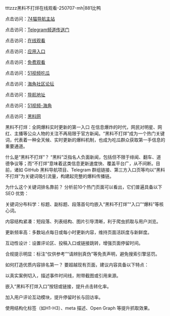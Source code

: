 tttzzz黑料不打烊在线观看-250707-mh|881比鸭

点击访问：<a href="https://74mao.com/">74猫导航主站</a>

点击访问：<a href="https://74mao.com/">Telegram频道传送门</a>

点击访问：<a href="https://hj-301.pages.dev/">在线观看</a>

点击访问：<a href="https://hj-288.pages.dev/">应用入口</a>

点击访问：<a href="https://haef.pages.dev/">免费观看</a>

点击访问：<a href="https://gbs-3wd.pages.dev/">51视频吃瓜</a>

点击访问：<a href="https://qfwfg.pages.dev/">海角社区论坛</a>

点击访问：<a href="https://sdfsh.pages.dev/">导航地址</a>

点击访问：<a href="https://sdbsd.pages.dev/">51视频-海角</a>

点击访问：<a href="https://ert-6he.pages.dev/">黑料网</a>

黑料不打烊：全网爆料实时更新的第一入口
在信息爆炸的时代，网民对明星、网红、主播等公众人物的关注不再局限于官方新闻。“黑料不打烊”成为一个热门关键词，代表着一种全天候、实时更新的爆料机制，也成为吃瓜群众获取第一手信息的重要通道。

什么是“黑料不打烊”？
“黑料”泛指名人负面新闻，包括但不限于绯闻、翻车、道德争议等；而“不打烊”意味着这类信息更新速度快、覆盖平台广，从不间断。目前，诸如 GitHub 黑料导航项目、Telegram 群组链接、第三方入口页等均以“黑料不打烊”为关键词吸引流量，构建起完整的爆料传播链。

为什么这个关键词排名靠前？
分析前10个热门页面可以看出，它们普遍具备以下 SEO 优势：

关键词分布科学：标题、副标题、段落首句均嵌入“黑料不打烊”“入口”“爆料”等核心词。

内容结构紧凑：短段落、列表结构、图片引导清晰，利于爬虫抓取与用户浏览。

更新频率高：多数站点每日或每小时更新内容，维持页面活跃度与新鲜度。

互动性设计：设置评论区、投稿入口或链接跳转，增强页面停留时间。

合规提示明显：标注“仅供参考”“请辨别真伪”等免责声明，避免搜索引擎惩罚。

如何打造优质内容排名第一？
要超越现有页面，建议内容具备以下特点：

以真实案例切入，描述事件时间线，附带截图或引用来源。

嵌入“黑料不打烊入口”按钮或链接，提升点击转化率。

加入用户评论互动模块，提升停留时长与回访率。

使用结构化标签（如H1-H3）、meta 描述、Open Graph 等提升抓取效果。
